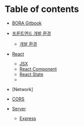 # Table of contents

- [BORA Gitbook](README.md)
- [프론트엔드 개발 환경](basic/README.md)
  - [개발 환경](basic/dev-config.md)

- [React](react/README.md)
  - [JSX](react/jsx.md)
  - [React Component](react/react-component.md)
  - [React State](react/react-state.md)
  - 
- [Network]
- [CORS](network/cors.md)

- [Server](server/README.md)
  - [Express](server/express.md)
